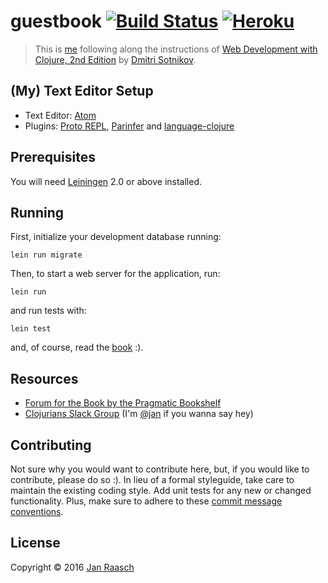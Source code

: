 # guestbook [![Build Status][travis-svg]][travis-link] [![Heroku][heroku-svg]][heroku-link]

> This is [me][jan] following along the instructions of [Web Development with Clojure, 2nd Edition][webdevclo] by [Dmitri Sotnikov][dimtri].

## (My) Text Editor Setup
- Text Editor: [Atom][atom]
- Plugins: [Proto REPL][proto-repl], [Parinfer][parinfer] and [language-clojure][atom-clojure]

## Prerequisites

You will need [Leiningen][lein] 2.0 or above installed.

## Running
First, initialize your development database running:

    lein run migrate

Then, to start a web server for the application, run:

    lein run
    
and run tests with:

    lein test
    
and, of course, read the [book][webdevclo] :).

## Resources
 - [Forum for the Book by the Pragmatic Bookshelf][pragma-forum]
 - [Clojurians Slack Group][clojurians] (I'm [@jan][clojurians-jan] if you wanna say hey)
    
## Contributing

Not sure why you would want to contribute here, but, if you would like to contribute, please do so :). In lieu of a formal styleguide, take care to maintain the existing coding style. Add unit tests for any new or changed functionality. Plus, make sure to adhere to these [commit message conventions][commit].

## License

Copyright © 2016 [Jan Raasch][jan]

[heroku-link]: https://gaestebuch.herokuapp.com/
[heroku-svg]: http://img.shields.io/badge/gaestebuch-onHeroku-008eb4.svg
[travis-link]: https://travis-ci.org/janraasch/guestbook
[travis-svg]: https://travis-ci.org/janraasch/guestbook.svg?branch=master
[clojurians-jan]: https://clojurians.slack.com/messages/clojure/team/jan/
[pragma-forum]: https://forums.pragprog.com/forums/387
[clojurians]: http://clojurians.net/
[commit]: https://docs.google.com/document/d/1QrDFcIiPjSLDn3EL15IJygNPiHORgU1_OOAqWjiDU5Y/edit?pref=2&pli=1#heading=h.uyo6cb12dt6w
[atom-clojure]: https://atom.io/packages/language-clojure
[parinfer]: https://atom.io/packages/parinfer
[proto-repl]: https://atom.io/packages/proto-repl
[atom]: https://atom.io
[lein]: https://github.com/technomancy/leiningen
[webdevclo]: https://pragprog.com/book/dswdcloj2/web-development-with-clojure-second-edition
[dimtri]: http://yogthos.net
[jan]: http://janraasch.com
